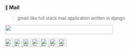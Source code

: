 <h3><small>🔷</small> Mail</h3>
<blockquote>gmail-like full stack mail application written in django</blockquote>

<p>
    <a href="https://seylu.pythonanywhere.com/login/admin">
        <img src="https://img.shields.io/badge/View%20Deployment%20on%20PythonAnywhere-FFD43B?style=for-the-badge&logo=python&logoColor=blue" width="350" height="30">
    </a>
</p>
<p>
    <a href="https://www.djangoproject.com/">
        <code><img height="25" src="https://skillicons.dev/icons?i=django&perline=1&theme=light" title="Django"></code>
    </a>
    <a href="https://www.python.org/">
        <code><img height="25" src="https://skillicons.dev/icons?i=py&perline=1&theme=light" title="Python"></code>
    </a>
    <a href="https://www.sqlite.org/">
        <code><img height="25" src="https://skillicons.dev/icons?i=sqlite&perline=1&theme=light" title="SQLite"></code>
    </a>
    <a href="https://www.javascript.com/">
        <code><img height="25" src="https://skillicons.dev/icons?i=js&perline=1&theme=light" title="JavaScript"></code>
    </a>
    <a href="https://getbootstrap.com/">
        <code><img height="25" src="https://skillicons.dev/icons?i=bootstrap&perline=1&theme=light" title="Bootstrap"></code>
    </a>
    <a href="https://www.w3.org/TR/CSS/">
        <code><img height="25" src="https://skillicons.dev/icons?i=css&perline=1&theme=light" title="CSS"></code>
    </a>
    <a href="https://html.spec.whatwg.org/multipage/">
        <code><img height="25" src="https://skillicons.dev/icons?i=html&perline=1&theme=light" title="HTML"></code>
    </a>
</p>

<br>
